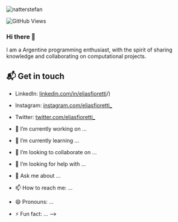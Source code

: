 ![natterstefan](https://res.cloudinary.com/dxgwcpdom/image/upload/v1623223350/GitHub/fm_y6xlzk.png)

![GitHub Views](https://komarev.com/ghpvc/?username=fernandomireles&color=2685BF)

### Hi there 👋

I am a Argentine programming enthusiast, with the spirit of sharing knowledge and collaborating on computational projects.

## 📬 Get in touch

- LinkedIn: [linkedin.com/in/eliasfioretti](https://www.linkedin.com/in/elias-fioretti-8ab679237/)/)
- Instagram: [instagram.com/eliasfioretti_](https://www.instagram.com/eliasfioretti_)
- Twitter: [twitter.com/eliasfioretti_](https://www.twitter.com/eliasfioretti_)


- 🔭 I’m currently working on ...
- 🌱 I’m currently learning ...
- 👯 I’m looking to collaborate on ...
- 🤔 I’m looking for help with ...
- 💬 Ask me about ...
- 📫 How to reach me: ...
- 😄 Pronouns: ...
- ⚡ Fun fact: ...
-->
